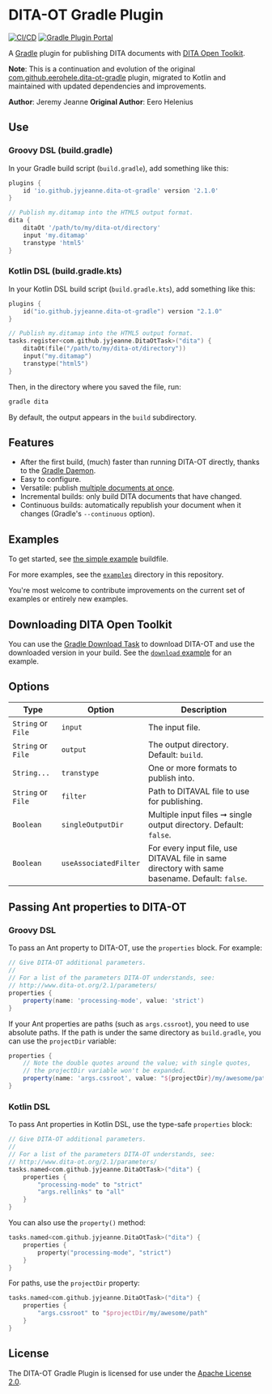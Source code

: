 # DITA-OT Gradle Plugin

[![CI/CD](https://github.com/jyjeanne/dita-ot-gradle/actions/workflows/ci.yml/badge.svg)](https://github.com/jyjeanne/dita-ot-gradle/actions/workflows/ci.yml)
[![Gradle Plugin Portal](https://img.shields.io/gradle-plugin-portal/v/io.github.jyjeanne.dita-ot-gradle)](https://plugins.gradle.org/plugin/io.github.jyjeanne.dita-ot-gradle)

A [Gradle] plugin for publishing DITA documents with [DITA Open Toolkit].

**Note**: This is a continuation and evolution of the original [com.github.eerohele.dita-ot-gradle](https://github.com/eerohele/dita-ot-gradle) plugin, migrated to Kotlin and maintained with updated dependencies and improvements.

**Author**: Jeremy Jeanne
**Original Author**: Eero Helenius

## Use

### Groovy DSL (build.gradle)

In your Gradle build script (`build.gradle`), add something like this:

```gradle
plugins {
    id 'io.github.jyjeanne.dita-ot-gradle' version '2.1.0'
}

// Publish my.ditamap into the HTML5 output format.
dita {
    ditaOt '/path/to/my/dita-ot/directory'
    input 'my.ditamap'
    transtype 'html5'
}
```

### Kotlin DSL (build.gradle.kts)

In your Kotlin DSL build script (`build.gradle.kts`), add something like this:

```kotlin
plugins {
    id("io.github.jyjeanne.dita-ot-gradle") version "2.1.0"
}

// Publish my.ditamap into the HTML5 output format.
tasks.register<com.github.jyjeanne.DitaOtTask>("dita") {
    ditaOt(file("/path/to/my/dita-ot/directory"))
    input("my.ditamap")
    transtype("html5")
}
```

Then, in the directory where you saved the file, run:

```bash
gradle dita
```

By default, the output appears in the `build` subdirectory.

## Features

- After the first build, (much) faster than running DITA-OT directly, thanks to the [Gradle Daemon].
- Easy to configure.
- Versatile: publish [multiple documents at once](https://github.com/jyjeanne/dita-ot-gradle/tree/master/examples/filetree).
- Incremental builds: only build DITA documents that have changed.
- Continuous builds: automatically republish your document when it changes (Gradle's `--continuous` option).

## Examples

To get started, see [the simple example](https://github.com/jyjeanne/dita-ot-gradle/tree/master/examples/simple) buildfile.

For more examples, see the [`examples`](https://github.com/jyjeanne/dita-ot-gradle/tree/master/examples) directory in this repository.

You're most welcome to contribute improvements on the current set of examples or entirely new examples.

## Downloading DITA Open Toolkit

You can use the [Gradle Download Task](https://github.com/michel-kraemer/gradle-download-task) to download DITA-OT and
use the downloaded version in your build. See the [`download` example](https://github.com/jyjeanne/dita-ot-gradle/blob/master/examples/download/build.gradle) for an example.

## Options

| Type | Option | Description |
| ---- | ------ | ----------- |
| `String` or `File` | `input` | The input file. |
| `String` or `File` | `output` | The output directory. Default: `build`. |
| `String...` |	`transtype` | One or more formats to publish into. |
| `String` or `File` | `filter` | Path to DITAVAL file to use for publishing. |
| `Boolean` | `singleOutputDir` | Multiple input files ➞ single output directory. Default: `false`. |
| `Boolean` |	`useAssociatedFilter` |	For every input file, use DITAVAL file in same directory with same basename. Default: `false`. |

## Passing Ant properties to DITA-OT

### Groovy DSL

To pass an Ant property to DITA-OT, use the `properties` block. For example:

```groovy
// Give DITA-OT additional parameters.
//
// For a list of the parameters DITA-OT understands, see:
// http://www.dita-ot.org/2.1/parameters/
properties {
    property(name: 'processing-mode', value: 'strict')
}
```

If your Ant properties are paths (such as `args.cssroot`), you need to use absolute paths. If the path is under the same directory as `build.gradle`, you can use the `projectDir` variable:

```groovy
properties {
    // Note the double quotes around the value; with single quotes,
    // the projectDir variable won't be expanded.
    property(name: 'args.cssroot', value: "${projectDir}/my/awesome/path")
}
```

### Kotlin DSL

To pass Ant properties in Kotlin DSL, use the type-safe `properties` block:

```kotlin
// Give DITA-OT additional parameters.
//
// For a list of the parameters DITA-OT understands, see:
// http://www.dita-ot.org/2.1/parameters/
tasks.named<com.github.jyjeanne.DitaOtTask>("dita") {
    properties {
        "processing-mode" to "strict"
        "args.rellinks" to "all"
    }
}
```

You can also use the `property()` method:

```kotlin
tasks.named<com.github.jyjeanne.DitaOtTask>("dita") {
    properties {
        property("processing-mode", "strict")
    }
}
```

For paths, use the `projectDir` property:

```kotlin
tasks.named<com.github.jyjeanne.DitaOtTask>("dita") {
    properties {
        "args.cssroot" to "$projectDir/my/awesome/path"
    }
}
```

## License

The DITA-OT Gradle Plugin is licensed for use under the [Apache License 2.0].

[Apache License 2.0]: https://www.apache.org/licenses/LICENSE-2.0.html
[DITA Open Toolkit]: https://www.dita-ot.org
[Gradle]: https://gradle.org
[Gradle Daemon]: https://docs.gradle.org/current/userguide/gradle_daemon.html
